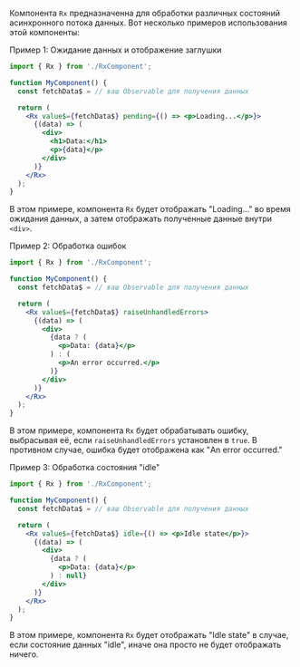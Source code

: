 Компонента `Rx` предназначенна для обработки различных состояний асинхронного потока данных. Вот несколько примеров использования этой компоненты:

Пример 1: Ожидание данных и отображение заглушки

```jsx
import { Rx } from './RxComponent';

function MyComponent() {
  const fetchData$ = // ваш Observable для получения данных

  return (
    <Rx value$={fetchData$} pending={() => <p>Loading...</p>}>
      {(data) => (
        <div>
          <h1>Data:</h1>
          <p>{data}</p>
        </div>
      )}
    </Rx>
  );
}
```

В этом примере, компонента `Rx` будет отображать "Loading..." во время ожидания данных, а затем отображать полученные данные внутри `<div>`.

Пример 2: Обработка ошибок

```jsx
import { Rx } from './RxComponent';

function MyComponent() {
  const fetchData$ = // ваш Observable для получения данных

  return (
    <Rx value$={fetchData$} raiseUnhandledErrors>
      {(data) => (
        <div>
          {data ? (
            <p>Data: {data}</p>
          ) : (
            <p>An error occurred.</p>
          )}
        </div>
      )}
    </Rx>
  );
}
```

В этом примере, компонента `Rx` будет обрабатывать ошибку, выбрасывая её, если `raiseUnhandledErrors` установлен в `true`. В противном случае, ошибка будет отображена как "An error occurred."

Пример 3: Обработка состояния "idle"

```jsx
import { Rx } from './RxComponent';

function MyComponent() {
  const fetchData$ = // ваш Observable для получения данных

  return (
    <Rx value$={fetchData$} idle={() => <p>Idle state</p>}>
      {(data) => (
        <div>
          {data ? (
            <p>Data: {data}</p>
          ) : null}
        </div>
      )}
    </Rx>
  );
}
```

В этом примере, компонента `Rx` будет отображать "Idle state" в случае, если состояние данных "idle", иначе она просто не будет отображать ничего.